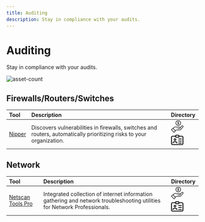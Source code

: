 ```yaml
---
title: Auditing
description: Stay in compliance with your audits.
---
```


# Auditing

Stay in compliance with your audits.

![asset-count](https://img.shields.io/badge/Tools%20%26%20Resources%20Available-2-A65F5F?style=for-the-badge)

## Firewalls/Routers/Switches

| Tool | Description | Directory |
| :--- | :--- | :--- |
| [Nipper](https://www.titania.com/products/) | Discovers vulnerabilities in firewalls, switches and routers, automatically prioritizing risks to your organization. | ![freemium-service](../../assets/img/icons/freemium.png) ![register-profile](../../assets/img/icons/registration.png) |

## Network

| Tool | Description | Directory |
| :--- | :--- | :--- |
| [Netscan Tools Pro](https://netscantools.com/nstpromain.html) | Integrated collection of internet information gathering and network troubleshooting utilities for Network Professionals. | ![freemium-service](../../assets/img/icons/freemium.png) ![register-profile](../../assets/img/icons/registration.png) |

